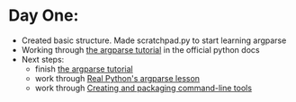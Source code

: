 # Day One:

* Created basic structure. Made scratchpad.py to start learning argparse
* Working through [the argparse tutorial](https://docs.python.org/3/howto/argparse.html) in the official python docs
* Next steps: 
  * finish [the argparse tutorial](https://docs.python.org/3/howto/argparse.html)
  * work through [Real Python's argparse lesson](https://realpython.com/command-line-interfaces-python-argparse/)
  * work through [Creating and packaging command-line tools](https://packaging.python.org/en/latest/guides/creating-command-line-tools/)